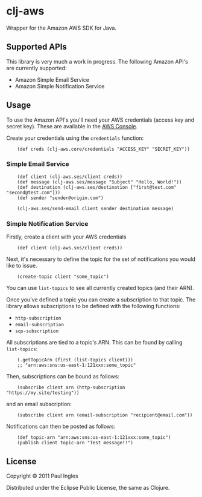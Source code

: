# clj-aws

Wrapper for the Amazon AWS SDK for Java.

## Supported APIs

This library is very much a work in progress. The following Amazon API's are currently supported:

* Amazon Simple Email Service
* Amazon Simple Notification Service

## Usage

To use the Amazon API's you'll need your AWS credentials (access key and secret key). These are available in the [AWS Console](http://aws.amazon.com).

Create your credentials using the `credentials` function:

		(def creds (clj-aws.core/credentials "ACCESS_KEY" "SECRET_KEY"))

### Simple Email Service

		(def client (clj-aws.ses/client creds))
		(def message (clj-aws.ses/message "Subject" "Hello, World!"))
		(def destination (clj-aws.ses/destination ["first@test.com" "second@test.com"]))
		(def sender "sender@origin.com")
		
		(clj-aws.ses/send-email client sender destination message)

### Simple Notification Service

Firstly, create a client with your AWS credentials

		(def client (clj-aws.sns/client creds))

Next, it's necessary to define the topic for the set of notifications you would like to issue. 

		(create-topic client "some_topic")

You can use `list-topics` to see all currently created topics (and their ARN).

Once you've defined a topic you can create a subscription to that topic. The library allows subscriptions to be defined with the following functions:

* `http-subscription`
* `email-subscription`
* `sqs-subscription`

All subscriptions are tied to a topic's ARN. This can be found by calling `list-topics`:

		(.getTopicArn (first (list-topics client)))
		;; "arn:aws:sns:us-east-1:121xxx:some_topic"

Then, subscriptions can be bound as follows:

		(subscribe client arn (http-subscription "https://my.site/testing"))

and an email subscription:

		(subscribe client arn (email-subscription "recipient@email.com"))

Notifications can then be posted as follows:

		(def topic-arn "arn:aws:sns:us-east-1:121xxx:some_topic")
		(publish client topic-arn "Test message!!")

## License

Copyright &copy; 2011 Paul Ingles

Distributed under the Eclipse Public License, the same as Clojure.
